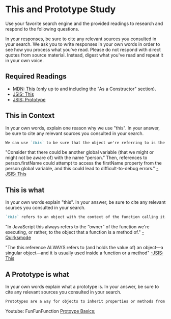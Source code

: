 # This and Prototype Study

Use your favorite search engine and the provided readings to research and
respond to the following questions.

In your responses, be sure to cite any relevant sources you consulted in your
search. We ask you to write responses in your own words in order to see how you
process what you've read. Please do not respond with direct quotes from source
material. Instead, digest what you've read and repeat it in your own voice.

## Required Readings

-   [MDN: This](https://developer.mozilla.org/en-US/docs/Web/JavaScript/Reference/Operators/this)
(only up to and including the "As a Constructor" section).
-   [JSIS: This](http://javascriptissexy.com/understand-javascripts-this-with-clarity-and-master-it/)
-   [JSIS: Prototype](http://javascriptissexy.com/javascript-prototype-in-plain-detailed-language/)

## This in Context

In your own words, explain one reason why we use "this". In your answer, be
sure to cite any relevant sources you consulted in your search.

```md
We can use `this` to be sure that the object we're referring to is the one that we think it is.
```
"Consider that there could be another global variable (that we might or might not be aware of) with the name “person.” Then, references to person.firstName could attempt to access the firstName property from the person global variable, and this could lead to difficult-to-debug errors." [-JSIS: This](http://javascriptissexy.com/understand-javascripts-this-with-clarity-and-master-it/)


## This is what

In your own words explain "this".  In your answer, be
sure to cite any relevant sources you consulted in your search.

```md
`this` refers to an object with the context of the function calling it.
```
"In JavaScript this always refers to the “owner” of the function we're executing, or rather, to the object that a function is a method of." [-Quirksmode](http://www.quirksmode.org/js/this.html)

"The this reference ALWAYS refers to (and holds the value of) an object—a singular object—and it is usually used inside a function or a method" [-JSIS: This](http://javascriptissexy.com/understand-javascripts-this-with-clarity-and-master-it/)

## A Prototype is what

In your own words explain what a prototype is.  In your answer, be
sure to cite any relevant sources you consulted in your search.

```md
Prototypes are a way for objects to inherit properties or methods from parent objects. They provide fallback functionality when an instance of an object doesn't have a property or function defined. 
```

Youtube: FunFunFunction [Protoype Basics](https://www.youtube.com/watch?v=YkoelSTUy7A);
